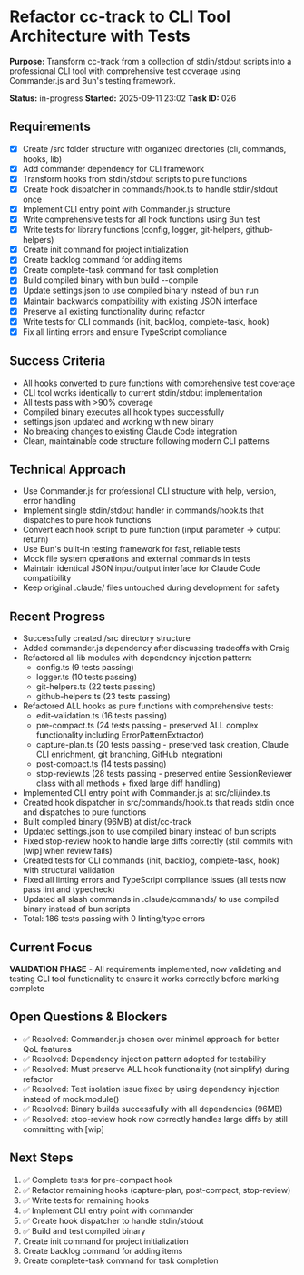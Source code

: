 # Refactor cc-track to CLI Tool Architecture with Tests

**Purpose:** Transform cc-track from a collection of stdin/stdout scripts into a professional CLI tool with comprehensive test coverage using Commander.js and Bun's testing framework.

**Status:** in-progress
**Started:** 2025-09-11 23:02
**Task ID:** 026

## Requirements
- [x] Create /src folder structure with organized directories (cli, commands, hooks, lib)
- [x] Add commander dependency for CLI framework
- [x] Transform hooks from stdin/stdout scripts to pure functions
- [x] Create hook dispatcher in commands/hook.ts to handle stdin/stdout once
- [x] Implement CLI entry point with Commander.js structure
- [x] Write comprehensive tests for all hook functions using Bun test
- [x] Write tests for library functions (config, logger, git-helpers, github-helpers)
- [x] Create init command for project initialization
- [x] Create backlog command for adding items
- [x] Create complete-task command for task completion
- [x] Build compiled binary with bun build --compile
- [x] Update settings.json to use compiled binary instead of bun run
- [x] Maintain backwards compatibility with existing JSON interface
- [x] Preserve all existing functionality during refactor
- [x] Write tests for CLI commands (init, backlog, complete-task, hook)
- [x] Fix all linting errors and ensure TypeScript compliance

## Success Criteria
- All hooks converted to pure functions with comprehensive test coverage
- CLI tool works identically to current stdin/stdout implementation
- All tests pass with >90% coverage
- Compiled binary executes all hook types successfully
- settings.json updated and working with new binary
- No breaking changes to existing Claude Code integration
- Clean, maintainable code structure following modern CLI patterns

## Technical Approach
- Use Commander.js for professional CLI structure with help, version, error handling
- Implement single stdin/stdout handler in commands/hook.ts that dispatches to pure hook functions
- Convert each hook script to pure function (input parameter → output return)
- Use Bun's built-in testing framework for fast, reliable tests
- Mock file system operations and external commands in tests
- Maintain identical JSON input/output interface for Claude Code compatibility
- Keep original .claude/ files untouched during development for safety

## Recent Progress
- Successfully created /src directory structure 
- Added commander.js dependency after discussing tradeoffs with Craig
- Refactored all lib modules with dependency injection pattern:
  - config.ts (9 tests passing)
  - logger.ts (10 tests passing)
  - git-helpers.ts (22 tests passing)  
  - github-helpers.ts (23 tests passing)
- Refactored ALL hooks as pure functions with comprehensive tests:
  - edit-validation.ts (16 tests passing)
  - pre-compact.ts (24 tests passing - preserved ALL complex functionality including ErrorPatternExtractor)
  - capture-plan.ts (20 tests passing - preserved task creation, Claude CLI enrichment, git branching, GitHub integration)
  - post-compact.ts (14 tests passing)
  - stop-review.ts (28 tests passing - preserved entire SessionReviewer class with all methods + fixed large diff handling)
- Implemented CLI entry point with Commander.js at src/cli/index.ts
- Created hook dispatcher in src/commands/hook.ts that reads stdin once and dispatches to pure functions
- Built compiled binary (96MB) at dist/cc-track
- Updated settings.json to use compiled binary instead of bun scripts
- Fixed stop-review hook to handle large diffs correctly (still commits with [wip] when review fails)
- Created tests for CLI commands (init, backlog, complete-task, hook) with structural validation
- Fixed all linting errors and TypeScript compliance issues (all tests now pass lint and typecheck)
- Updated all slash commands in .claude/commands/ to use compiled binary instead of bun scripts
- Total: 186 tests passing with 0 linting/type errors

## Current Focus
**VALIDATION PHASE** - All requirements implemented, now validating and testing CLI tool functionality to ensure it works correctly before marking complete

## Open Questions & Blockers
- ✅ Resolved: Commander.js chosen over minimal approach for better QoL features
- ✅ Resolved: Dependency injection pattern adopted for testability
- ✅ Resolved: Must preserve ALL hook functionality (not simplify) during refactor
- ✅ Resolved: Test isolation issue fixed by using dependency injection instead of mock.module()
- ✅ Resolved: Binary builds successfully with all dependencies (96MB)
- ✅ Resolved: stop-review hook now correctly handles large diffs by still committing with [wip]

## Next Steps
1. ✅ Complete tests for pre-compact hook
2. ✅ Refactor remaining hooks (capture-plan, post-compact, stop-review)
3. ✅ Write tests for remaining hooks  
4. ✅ Implement CLI entry point with commander
5. ✅ Create hook dispatcher to handle stdin/stdout
6. ✅ Build and test compiled binary
7. Create init command for project initialization
8. Create backlog command for adding items
9. Create complete-task command for task completion

<!-- branch: feature/cli-tool-refactor-with-tests-026 -->